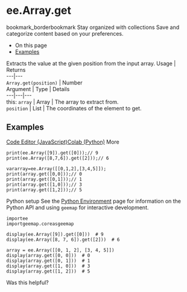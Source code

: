  
#  ee.Array.get
bookmark_borderbookmark Stay organized with collections  Save and categorize content based on your preferences.
  * On this page
  * [Examples](https://developers.google.com/earth-engine/apidocs/ee-array-get#examples)


Extracts the value at the given position from the input array.
Usage | Returns  
---|---  
`Array.get(position)` | Number  
Argument | Type | Details  
---|---|---  
this: `array` | Array | The array to extract from.  
`position` | List | The coordinates of the element to get.  
## Examples
[Code Editor (JavaScript)](https://developers.google.com/earth-engine/apidocs/ee-array-get#code-editor-javascript-sample)[Colab (Python)](https://developers.google.com/earth-engine/apidocs/ee-array-get#colab-python-sample) More
```
print(ee.Array([9]).get([0]));// 9
print(ee.Array([8,7,6]).get([2]));// 6

vararray=ee.Array([[0,1,2],[3,4,5]]);
print(array.get([0,0]));// 0
print(array.get([0,1]));// 1
print(array.get([1,0]));// 3
print(array.get([1,2]));// 5
```
Python setup
See the [ Python Environment](https://developers.google.com/earth-engine/guides/python_install) page for information on the Python API and using `geemap` for interactive development.
```
importee
importgeemap.coreasgeemap
```
```
display(ee.Array([9]).get([0]))  # 9
display(ee.Array([8, 7, 6]).get([2]))  # 6

array = ee.Array([[0, 1, 2], [3, 4, 5]])
display(array.get([0, 0]))  # 0
display(array.get([0, 1]))  # 1
display(array.get([1, 0]))  # 3
display(array.get([1, 2]))  # 5
```

Was this helpful?
